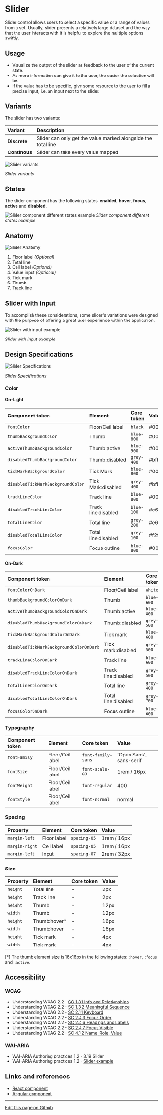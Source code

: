 # Slider

Slider control allows users to select a specific value or a range of values from a set. Usually, slider presents a relatively large dataset and the way that the user interacts with it is helpful to explore the multiple options swiftly.


## Usage

- Visualize the output of the slider as feedback to the user of the current state.
- As more information can give it to the user, the easier the selection will be.
- If the value has to be specific, give some resource to the user to fill a precise input, i.e. an input next to the slider.


## Variants

The slider has two variants:

| Variant         | Description
| :-------------- | :-------------------------------------------------------------- |
| **Discrete**    | Slider can only get the value marked alongside the total line   |
| **Continous**   | Slider can take every value mapped                              |

![Slider variants](images/slider_variants.png "Slider variants")

_Slider variants_


## States

The slider component has the following states: **enabled**, **hover**, **focus**, **active** and **disabled**.

![Slider component different states example](images/slider_states.png "Slider component different states example")
_Slider component different states example_


## Anatomy

![Slider Anatomy](images/slider_anatomy.png "Slider Anatomy")

1. Floor label _(Optional)_
2. Total line
3. Ceil label _(Optional)_
4. Value input _(Optional)_
5. Tick mark
6. Thumb
7. Track line


## Slider with input

To accomplish these considerations, some slider's variations were designed with the purpose of offering a great user experience within the application.

![Slider with input example](images/slider_input.png "Slider with input example")

_Slider with input example_



## Design Specifications

![Slider Specifications](images/slider_specs.png "Slider Specifications")

_Slider Specifications_


### Color

#### On-Light

| Component token                   | Element             | Core token      | Value   |
| :-------------------------------- | :------------------ | :-------------- | :------ |
| `fontColor`                       | Floor/Ceil label    | `black`         | #000000 |
| `thumbBackgroundColor`            | Thumb               | `blue-800`      | #0067b3 |
| `activeThumbBackgroundColor`      | Thumb:active        | `blue-900`      | #003c66 |
| `disabledThumbBackgroundColor`    | Thumb:disabled      | `grey-400`      | #bfbfbf |
| `tickMarkBackgroundColor`         | Tick Mark           | `blue-800`      | #0067b3 |
| `disabledTickMarkBackgroundColor` | Tick Mark:disabled  | `grey-400`      | #bfbfbf |
| `trackLineColor`                  | Track line          | `blue-800`      | #0067b3 |
| `disabledTrackLineColor`	        | Track line:disabled | `blue-100`      | #e6f4ff |
| `totalLineColor`	                | Total line          | `grey-200`      | #e6e6e6 |
| `disabledTotalLineColor`          | Total line:disabled | `grey-100`      | #f2f2f2 |
| `focusColor`                      | Focus outline       | `blue-800`      | #0067b3 |


#### On-Dark

| Component token                           | Element              | Core token        | Value         |
| :---------------------------------------- | :------------------- | :---------------- | :------------ |
| `fontColorOnDark`                         | Floor/Ceil label     | `white`           | #ffffff       |
| `thumbBackgroundColorOnDark`              | Thumb                | `blue-600`        | #0095ff       |
| `activeThumbBackgroundColorOnDark`        | Thumb:active         | `blue-800`        | #0067b3       |
| `disabledThumbBackgroundColorOnDark`	    | Thumb:disabled       | `grey-500`        | #999999       |
| `tickMarkBackgroundColorOnDark`	        | Tick mark            | `blue-600`        | #0095ff       |
| `disabledTickMarkBackgroundColorOnDark`   | Tick mark:disabled   | `grey-500`        | #999999       |
| `trackLineColorOnDark`                    | Track line           | `blue-600`        | #0095ff       |
| `disabledTrackLineColorOnDark`            | Track line:disabled  | `grey-500`        | #999999       |
| `totalLineColorOnDark`	                | Total line           | `grey-400`        | #bfbfbf       |
| `disabledTotalLineColorOnDark`            | Total line:disabled  | `grey-700`        | #666666       |
| `focusColorOnDark`                        | Focus outline        | `blue-600`        | #0095ff       |

### Typography


| Component token                   | Element             | Core token             | Value                     |
| :-------------------------------- | :------------------ | :--------------------- | :------------------------ |
| `fontFamily`                      | Floor/Ceil label    | `font-family-sans`     | 'Open Sans', sans-serif   |
| `fontSize`                        | Floor/Ceil label    | `font-scale-03`        | 1rem / 16px               |
| `fontWeight`                      | Floor/Ceil label    | `font-regular`         | 400                       |
| `fontStyle`                       | Floor/Ceil label    | `font-normal`          | normal                    |

### Spacing

| Property                          | Element             | Core token      | Value                     |
| :-------------------------------- | :------------------ | :-------------- | :------------------------ |
| `margin-left`                     | Floor label         | `spacing-05`    | 1rem / 16px               |
| `margin-right`                    | Ceil label          | `spacing-05`    | 1rem / 16px               |
| `margin-left`                     | Input               | `spacing-07`    | 2rem / 32px               |


### Size

| Property                          | Element             | Core token      | Value                     |
| :-------------------------------- | :------------------ | :-------------- | :------------------------ |
| `height`                          | Total line          | -               | 2px                       |
| `height`                          | Track line          | -               | 2px                       |
| `height`                          | Thumb               | -               | 12px                      |
| `width`                           | Thumb               | -               | 12px                      |
| `height`                          | Thumb:hover*        | -               | 16px                      |
| `width`                           | Thumb:hover         | -               | 16px                      |
| `height`                          | Tick mark           | -               | 4px                       |
| `width`                           | Tick mark           | -               | 4px                       |

[*] The thumb element size is 16x16px in the following states: `:hover`, `:focus` and `:active`.

## Accessibility

### WCAG

* Understanding WCAG 2.2 - [SC 1.3.1 Info and Relationships](https://www.w3.org/WAI/WCAG22/Understanding/info-and-relationships) 
* Understanding WCAG 2.2 - [SC 1.3.2 Meaningful Sequence](https://www.w3.org/WAI/WCAG22/Understanding/meaningful-sequence) 
* Understanding WCAG 2.2 - [SC 2.1.1 Keyboard](https://www.w3.org/WAI/WCAG22/Understanding/keyboard)
* Understanding WCAG 2.2 - [SC 2.4.3 Focus Order](https://www.w3.org/WAI/WCAG22/Understanding/focus-order) 
* Understanding WCAG 2.2 - [SC 2.4.6 Headings and Labels](https://www.w3.org/WAI/WCAG22/Understanding/headings-and-labels) 
* Understanding WCAG 2.2 - [SC 2.4.7 Focus Visible](https://www.w3.org/WAI/WCAG22/Understanding/focus-visible) 
* Understanding WCAG 2.2 - [SC 4.1.2 Name, Role, Value](https://www.w3.org/WAI/WCAG22/Understanding/name-role-value) 

### WAI-ARIA

* WAI-ARIA Authoring practices 1.2 - [3.19 Slider](https://www.w3.org/TR/wai-aria-practices-1.2/#slider)
* WAI-ARIA Authoring practices 1.2 - [Slider example](https://www.w3.org/TR/wai-aria-practices-1.2/examples/slider/slider-1.html)

## Links and references

- [React component](https://developer.dxc.com/tools/react/next/#/components/slider)
- [Angular component](https://developer.dxc.com/tools/angular/next/#/components/slider)

____________________________________________________________

[Edit this page on Github](https://github.com/dxc-technology/halstack-style-guide/blob/master/guidelines/components/slider/README.md)
